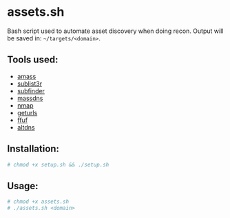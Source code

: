 # assets.sh
Bash script used to automate asset discovery when doing recon. Output will be saved in: `~/targets/<domain>`.

## Tools used:
- [amass](https://github.com/OWASP/Amass)
- [sublist3r](https://github.com/aboul3la/Sublist3r)
- [subfinder](https://github.com/projectdiscovery/subfinder)
- [massdns](https://github.com/blechschmidt/massdns/tree/v0.2)
- [nmap](https://nmap.org/)
- [geturls](https://github.com/mr-n30/geturls)
- [ffuf](https://github.com/ffuf/ffuf)
- [altdns](https://github.com/infosec-au/altdns)

## Installation:
```bash
# chmod +x setup.sh && ./setup.sh
```

## Usage:
```bash
# chmod +x assets.sh
# ./assets.sh <domain>
```
